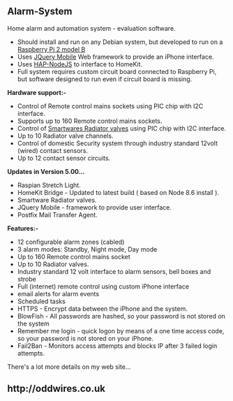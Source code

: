 <h2>Alarm-System</h2>
 
Home alarm and automation system - evaluation software.
 
<ul>
<li>Should install and run on any Debian system, but developed to run on a <a href="https://www.raspberrypi.org/products/raspberry-pi-2-model-b/">Raspberry Pi 2 model B</a></li>
<li>Uses <a href="https://jquerymobile.com/">JQuery Mobile</a> Web framework to provide an iPhone interface.</li>
<li>Uses <a href="https://github.com/KhaosT/HAP-NodeJS">HAP-NodeJS</a> to interface to HomeKit.</li>
<li>Full system requires custom circuit board connected to Raspberry Pi, but software
designed to run even if circuit board is missing.</li>
</ul>
  
<b>Hardware support:-</b><br>
<ul>
<li>Control of Remote control mains sockets using PIC chip with I2C interface.</li>
<li>Supports up to 160 Remote control mains sockets. </li>
<li>Control of <a href="http://www.homewizard.co.uk/smartwares-wireless-radiator-valve.html">Smartwares Radiator valves</a> using PIC chip with I2C interface.</li>
<li>Up to 10 Radiator valve channels.</li>
<li>Control of domestic Security system through industry standard 12volt (wired) contact sensors.</li>
<li>Up to 12 contact sensor circuits.</li>
</ul>
 
<b>Updates in Version 5.00...</b><br>
<ul>
<li>Raspian Stretch Light.</li>
<li>HomeKit Bridge - Updated to latest build ( based on Node 8.6 install ).</li>
<li>Smartware Radiator valves.</li>
<li>JQuery Mobile - framework to provide user interface.</li>
<li>Postfix Mail Transfer Agent.
</ul>
 
<b>Features:-</b><br>
<ul>
  <li>12 configurable alarm zones (cabled)</li>
  <li>3 alarm modes: Standby, Night mode, Day mode</li>
  <li>Up to 160 Remote control mains socket</li>
  <li>Up to 10 Radiator valves.</li>
  <li>Industry standard 12 volt interface to alarm sensors, bell boxes and strobe</li>
  <li>Full (internet) remote control using custom iPhone interface</li>
  <li>email alerts for alarm events</li>
  <li>Scheduled tasks</li>
  <li>HTTPS - Encrypt data between the iPhone and the system.</li>
  <li>BlowFish - All passwords are hashed, so your password is not stored on the system</li>
  <li>Remember me login - quick logon by means of a one time access code, so your password is not stored on your iPhone.</li>
  <li>Fail2Ban - Monitors access attempts and blocks IP after 3 failed login attempts.</li>
</ul>
 
There's a lot more details on my web site...
 
<h2>http://oddwires.co.uk </h2>

